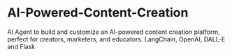 # AI-Powered-Content-Creation
AI Agent to build and customize an AI-powered content creation platform, perfect for creators, marketers, and educators. LangChain, OpenAI, DALL-E and Flask
